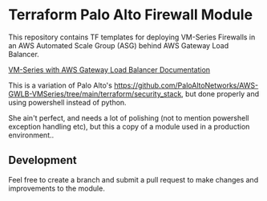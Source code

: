 # Terraform Palo Alto Firewall Module


This repository contains TF templates for deploying VM-Series Firewalls in an AWS Automated Scale Group (ASG) behind AWS Gateway Load Balancer.

[VM-Series with AWS Gateway Load Balancer Documentation](https://docs.paloaltonetworks.com/vm-series/10-0/vm-series-deployment/set-up-the-vm-series-firewall-on-aws/vm-series-integration-with-gateway-load-balancer.html)

This is a variation of Palo Alto's https://github.com/PaloAltoNetworks/AWS-GWLB-VMSeries/tree/main/terraform/security_stack, but done properly and using powershell instead of python. 

She ain't perfect, and needs a lot of polishing (not to mention powershell exception handling etc), but this a copy of a module used in a production environment.. 


## Development

Feel free to create a branch and submit a pull request to make changes and improvements to the module.